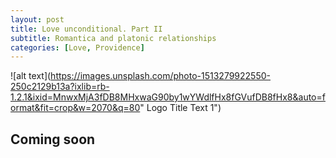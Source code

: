 ```yaml
---
layout: post
title: Love unconditional. Part II 
subtitle: Romantica and platonic relationships
categories: [Love, Providence]
---
```

 
![alt text](https://images.unsplash.com/photo-1513279922550-250c2129b13a?ixlib=rb-1.2.1&ixid=MnwxMjA3fDB8MHxwaG90by1wYWdlfHx8fGVufDB8fHx8&auto=format&fit=crop&w=2070&q=80" Logo Title Text 1")
 
## Coming soon
